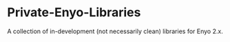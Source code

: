 Private-Enyo-Libraries
=============
A collection of in-development (not necessarily clean) libraries for Enyo 2.x.
